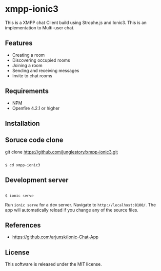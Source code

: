 # xmpp-ionic3
This is a XMPP chat Client build using Strophe.js and Ionic3. This is an implementation to Multi-user chat.

## Features
* Creating a room
* Discovering occupied rooms
* Joining a room
* Sending and receiving messages
* Invite to chat rooms

## Requirements
* NPM
* Openfire 4.2.1 or higher

## Installation


## Soruce code clone
git clone https://github.com/junglestory/xmpp-ionic3.git
<pre><code>
$ cd xmpp-ionic3
</code></pre>

## Development server
<pre><code>
$ ionic serve
</code></pre>

Run `ionic serve` for a dev server. Navigate to `http://localhost:8100/`. 
The app will automatically reload if you change any of the source files.

## References
* https://github.com/arjunsk/Ionic-Chat-App

## License
This software is released under the MIT license.
